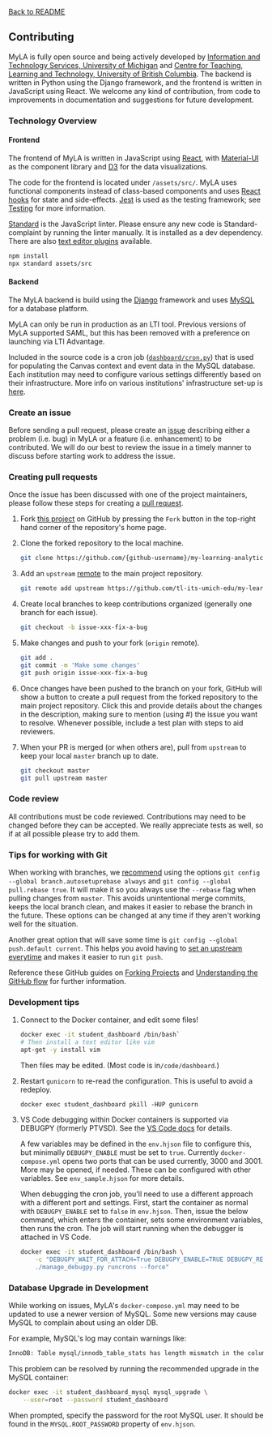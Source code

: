 [Back to README](../README.md)

## Contributing

MyLA is fully open source and being actively developed by
[Information and Technology Services, University of Michigan](https://its.umich.edu/) and
[Centre for Teaching, Learning and Technology, University of British Columbia](https://ctlt.ubc.ca/).
The backend is written in Python using the Django framework,
and the frontend is written in JavaScript using React.
We welcome any kind of contribution, from code to improvements in documentation and suggestions for future development.

### Technology Overview

#### Frontend

The frontend of MyLA is written in JavaScript using [React](https://reactjs.org/), with
[Material-UI](https://material-ui.com/) as the component library and [D3](https://d3js.org/) for the data visualizations.

The code for the frontend is located under `/assets/src/`.
MyLA uses functional components instead of class-based components and
uses [React hooks](https://reactjs.org/docs/hooks-intro.html) for state and side-effects.
[Jest](https://jestjs.io/) is used as the testing framework; see [Testing](testing.md) for more information.

[Standard](https://standardjs.com/) is the JavaScript linter.
Please ensure any new code is Standard-complaint by running the linter manually. It is installed as a dev dependency.
There are also [text editor plugins](https://standardjs.com/index.html#are-there-text-editor-plugins) available.

```sh
npm install
npx standard assets/src
```

#### Backend

The MyLA backend is build using the [Django](https://www.djangoproject.com/) framework and
uses [MySQL](https://www.mysql.com/) for a database platform.

MyLA can only be run in production as an LTI tool. Previous versions of MyLA supported SAML,
but this has been removed with a preference on launching via LTI Advantage.

Included in the source code is a cron job ([`dashboard/cron.py`](../dashboard/cron.py)) that is used for
populating the Canvas context and event data in the MySQL database.
Each institution may need to configure various settings differently based on their infrastructure.
More info on various institutions' infrastructure set-up is
[here](https://github.com/tl-its-umich-edu/my-learning-analytics/wiki/Deploy:-Institution-Architectures).

### Create an issue

Before sending a pull request, please create an
[issue](https://github.com/tl-its-umich-edu/my-learning-analytics/issues/new)
describing either a problem (i.e. bug) in MyLA or a feature (i.e. enhancement) to be contributed.
We will do our best to review the issue in a timely manner to discuss before starting work to address the issue.

### Creating pull requests

Once the issue has been discussed with one of the project maintainers, please follow these steps for creating a
[pull request](https://github.com/tl-its-umich-edu/my-learning-analytics/pulls).

1. Fork [this project](https://github.com/tl-its-umich-edu/my-learning-analytics) on GitHub by pressing the
`Fork` button in the top-right hand corner of the repository's home page.

1. Clone the forked repository to the local machine.
    ```sh
    git clone https://github.com/{github-username}/my-learning-analytics.git
    ```

1. Add an `upstream` [remote](https://git-scm.com/book/en/v2/Git-Basics-Working-with-Remotes) to the
main project repository.
    ```sh
    git remote add upstream https://github.com/tl-its-umich-edu/my-learning-analytics.git
    ```

1. Create local branches to keep contributions organized (generally one branch for each issue).
    ```sh
    git checkout -b issue-xxx-fix-a-bug
    ```

1. Make changes and push to your fork (`origin` remote).
    ```sh
    git add .
    git commit -m 'Make some changes'
    git push origin issue-xxx-fix-a-bug
    ```

1. Once changes have been pushed to the branch on your fork,
GitHub will show a button to create a pull request from the forked repository to the main project repository.
Click this and provide details about the changes in the description,
making sure to mention (using #) the issue you want to resolve.
Whenever possible, include a test plan with steps to aid reviewers.

1. When your PR is merged (or when others are), pull from `upstream` to keep your local `master` branch up to date.
    ```sh
    git checkout master
    git pull upstream master
    ```

### Code review

All contributions must be code reviewed. Contributions may need to be changed before they can be accepted.
We really appreciate tests as well, so if at all possible please try to add them.

### Tips for working with Git

When working with branches, we
[recommend](https://randyfay.com/content/simpler-rebasing-avoiding-unintentional-merge-commits)
using the options `git config --global branch.autosetuprebase always` and `git config --global pull.rebase true`.
It will make it so you always use the `--rebase` flag when pulling changes from `master`.
This avoids unintentional merge commits, keeps the local branch clean,
and makes it easier to rebase the branch in the future.
These options can be changed at any time if they aren't working well for the situation.

Another great option that will save some time is `git config --global push.default current`.
This helps you avoid having to [set an upstream everytime](https://www.jvt.me/posts/2019/09/22/git-push-matching/)
and makes it easier to run `git push`.

Reference these GitHub guides on [Forking Projects](https://guides.github.com/activities/forking/) and
[Understanding the GitHub flow](https://guides.github.com/introduction/flow/) for further information.

### Development tips

1. Connect to the Docker container, and edit some files!
    ```sh
    docker exec -it student_dashboard /bin/bash`
    # Then install a text editor like vim
    apt-get -y install vim
    ```

    Then files may be edited. (Most code is in`/code/dashboard`.)

1. Restart `gunicorn` to re-read the configuration. This is useful to avoid a redeploy.

    `docker exec student_dashboard pkill -HUP gunicorn`

1. VS Code debugging within Docker containers is supported via DEBUGPY (formerly PTVSD).
See the [VS Code docs](https://code.visualstudio.com/docs/python/debugging#_remote-debugging) for details.

    A few variables may be defined in the `env.hjson` file to configure this, but
    minimally `DEBUGPY_ENABLE` must be set to `true`.
    Currently `docker-compose.yml` opens two ports that can be used currently, 3000 and 3001.
    More may be opened, if needed. These can be configured with other variables.
    See `env_sample.hjson` for more details.

    When debugging the cron job, you'll need to use a different approach with a different port and settings.
    First, start the container as normal with `DEBUGPY_ENABLE` set to `false` in `env.hjson`.
    Then, issue the below command, which enters the container, sets some environment variables, then
    runs the cron. The job will start running when the debugger is attached in VS Code.
    ```sh
    docker exec -it student_dashboard /bin/bash \
        -c "DEBUGPY_WAIT_FOR_ATTACH=True DEBUGPY_ENABLE=TRUE DEBUGPY_REMOTE_PORT=3001 \
        ./manage_debugpy.py runcrons --force"
    ```

### Database Upgrade in Development

While working on issues, MyLA's `docker-compose.yml` may need to be updated to use a newer version of MySQL.
Some new versions may cause MySQL to complain about using an older DB.

For example, MySQL's log may contain warnings like:

```txt
InnoDB: Table mysql/innodb_table_stats has length mismatch in the column name table_name.  Please run mysql_upgrade
```

This problem can be resolved by running the recommended upgrade in the MySQL container:

```sh
docker exec -it student_dashboard_mysql mysql_upgrade \
    --user=root --password student_dashboard
```

When prompted, specify the password for the root MySQL user.
It should be found in the `MYSQL.ROOT_PASSWORD` property of `env.hjson`.

